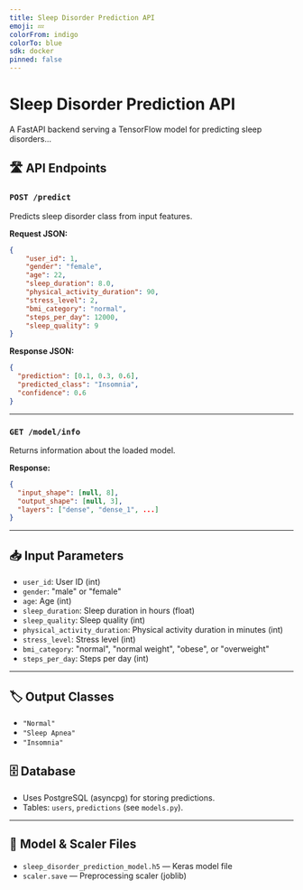 ```yaml
---
title: Sleep Disorder Prediction API
emoji: 💤
colorFrom: indigo
colorTo: blue
sdk: docker
pinned: false
---
```


# Sleep Disorder Prediction API

A FastAPI backend serving a TensorFlow model for predicting sleep disorders...

## 🛣️ API Endpoints

### `POST /predict`
Predicts sleep disorder class from input features.

**Request JSON:**
```json
{
    "user_id": 1,
    "gender": "female",
    "age": 22,
    "sleep_duration": 8.0,
    "physical_activity_duration": 90,
    "stress_level": 2,
    "bmi_category": "normal",
    "steps_per_day": 12000,
    "sleep_quality": 9
}
```

**Response JSON:**
```json
{
  "prediction": [0.1, 0.3, 0.6],
  "predicted_class": "Insomnia",
  "confidence": 0.6
}
```

---

### `GET /model/info`
Returns information about the loaded model.

**Response:**
```json
{
  "input_shape": [null, 8],
  "output_shape": [null, 3],
  "layers": ["dense", "dense_1", ...]
}
```

---

## 📥 Input Parameters

- `user_id`: User ID (int)
- `gender`: "male" or "female"
- `age`: Age (int)
- `sleep_duration`: Sleep duration in hours (float)
- `sleep_quality`: Sleep quality (int)
- `physical_activity_duration`: Physical activity duration in minutes (int)
- `stress_level`: Stress level (int)
- `bmi_category`: "normal", "normal weight", "obese", or "overweight"
- `steps_per_day`: Steps per day (int)

---

## 🏷️ Output Classes

- `"Normal"`
- `"Sleep Apnea"`
- `"Insomnia"`

## 🗄️ Database

- Uses PostgreSQL (asyncpg) for storing predictions.
- Tables: `users`, `predictions` (see `models.py`).

---

## 🧩 Model & Scaler Files

- `sleep_disorder_prediction_model.h5` — Keras model file
- `scaler.save` — Preprocessing scaler (joblib)